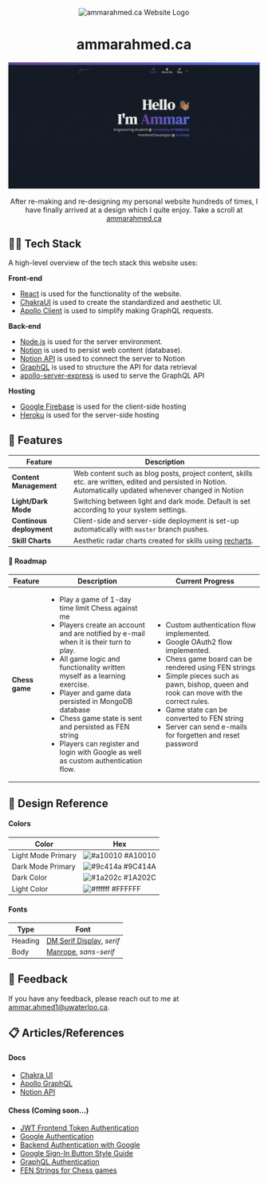 <p align="center">
    <img width="30"  alt="ammarahmed.ca Website Logo" src="./images/LogoIcon.png?raw=true">
</p>
<h1 align="center">ammarahmed.ca</h1>
<p align="center">
    <img width="1423" alt="ammarahmed.ca landing page" src="./images/HomePageGIF.gif?raw=true">
</p>
<p align="center">After re-making and re-designing my personal website hundreds of times, I have finally arrived at a design which I quite enjoy. Take a scroll at <a href="https://ammarahmed.ca">ammarahmed.ca</a></p>


## 👨‍💻 Tech Stack

A high-level overview of the tech stack this website uses: 

**Front-end**
- [React](https://reactjs.org/) is used for the functionality of the website.
- [ChakraUI](https://chakra-ui.com/) is used to create the standardized and aesthetic UI. 
- [Apollo Client](https://www.apollographql.com/docs/react/) is used to simplify making GraphQL requests.

**Back-end**
- [Node.js](https://nodejs.org/en/) is used for the server environment.
- [Notion](https://www.notion.so/product?fredir=1) is used to persist web content (database).
- [Notion API](https://developers.notion.com/) is used to connect the server to Notion 
- [GraphQL](https://graphql.org/) is used to structure the API for data retrieval
- [apollo-server-express](https://www.apollographql.com/docs/apollo-server/integrations/middleware/#apollo-server-express) is used to serve the GraphQL API

**Hosting**
- [Google Firebase](https://firebase.google.com/) is used for the client-side hosting
- [Heroku](https://www.heroku.com/what) is used for the server-side hosting 

## 🔧 Features

| Feature | Description |
| ------- | ----------- |
| **Content Management** | Web content such as blog posts, project content, skills etc. are written, edited and persisted in Notion. Automatically updated whenever changed in Notion |
| **Light/Dark Mode** | Switching between light and dark mode. Default is set according to your system settings. |
| **Continous deployment** | Client-side and server-side deployment is set-up automatically with `master` branch pushes. |
| **Skill Charts** | Aesthetic radar charts created for skills using [recharts](https://recharts.org/en-US). |


#### 🚧 Roadmap

| Feature | Description | Current Progress | 
| ------- | ----------- | ---------------- |
| **Chess game** | <ul><li>Play a game of 1-day time limit Chess against me</li><li>Players create an account and are notified by e-mail when it is their turn to play. </li><li>All game logic and functionality written myself as a learning exercise.</li><li>Player and game data persisted in MongoDB database</li><li>Chess game state is sent and persisted as FEN string</li><li>Players can register and login with Google as well as custom authentication flow.</li></ul> | <ul><li>Custom authentication flow implemented.</li><li>Google OAuth2 flow implemented.</li><li>Chess game board can be rendered using FEN strings</li><li>Simple pieces such as pawn, bishop, queen and rook can move with the correct rules.</li><li>Game state can be converted to FEN string</li><li>Server can send e-mails for forgetten and reset password</li></ul> |

## 🎨 Design Reference
#### Colors

| Color             | Hex                                                                |
| ----------------- | ------------------------------------------------------------------ |
| Light Mode Primary | ![#a10010](https://via.placeholder.com/10/a10010?text=+) #A10010 |
| Dark Mode Primary | ![#9c414a](https://via.placeholder.com/10/9c414a?text=+) #9C414A |
| Dark Color | ![#1a202c](https://via.placeholder.com/10/1a202c?text=+) #1A202C |
| Light Color| ![#ffffff](https://via.placeholder.com/10/ffffff?text=+) #FFFFFF |

#### Fonts
| Type | Font |
| ---- | ---- |
| Heading | [DM Serif Display](https://fonts.google.com/specimen/DM+Serif+Display), *serif* |
| Body | [Manrope](https://fonts.google.com/specimen/Manrope), *sans-serif* | 

## 💬 Feedback

If you have any feedback, please reach out to me at ammar.ahmed1@uwaterloo.ca.

## 📋 Articles/References

#### Docs
- [Chakra UI](https://chakra-ui.com/docs/components/overview)
- [Apollo GraphQL](https://www.apollographql.com/docs/)
- [Notion API](https://developers.notion.com/reference/intro)

#### Chess (Coming soon...)

- [JWT Frontend Token Authentication](https://medium.com/ovrsea/token-authentication-with-react-and-apollo-client-a-detailed-example-a3cc23760e9)
- [Google Authentication](https://dev.to/sivaneshs/add-google-login-to-your-react-apps-in-10-mins-4del)
- [Backend Authentication with Google](https://developers.google.com/identity/sign-in/web/backend-auth)
- [Google Sign-In Button Style Guide](https://developers.google.com/identity/branding-guidelines)
- [GraphQL Authentication](https://www.youtube.com/watch?v=dBuU61ABEDs)
- [FEN Strings for Chess games](https://en.wikipedia.org/wiki/Forsyth%E2%80%93Edwards_Notation)
